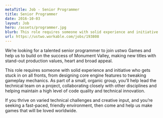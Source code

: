```yaml
---
metaTitle: Job - Senior Programmer
title: Senior Programmer
date: 2016-10-03
layout: Job
hero: /assets/programmer.jpg
blurb: This role requires someone with solid experience and initiative who gets stuck in on all fronts, from designing core engine features to tweaking gameplay mechanics.
url: https://ustwo.workable.com/jobs/193808
---
```


We’re looking for a talented senior programmer to join ustwo Games and help us to build on the success of Monument Valley, making new titles with stand-out production values, heart and broad appeal.

This role requires someone with solid experience and initiative who gets stuck in on all fronts, from designing core engine features to tweaking gameplay mechanics. As part of a small, organic group, you’ll help lead the technical team on a project, collaborating closely with other disciplines and helping maintain a high level of code quality and technical innovation.

If you thrive on varied technical challenges and creative input, and you’re seeking a fast-paced, friendly environment, then come and help us make games that will be loved worldwide.
